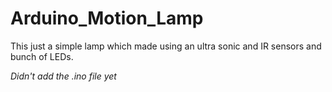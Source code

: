 # Arduino_Motion_Lamp
This just a simple lamp which made using an ultra sonic and IR sensors and bunch of LEDs.

*Didn't add the .ino file yet*
